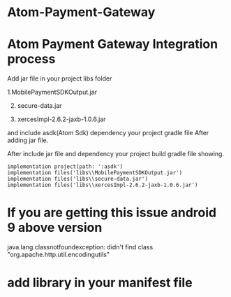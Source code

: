 # Atom-Payment-Gateway


# Atom Payment Gateway Integration process

Add jar file in your project libs folder


1.MobilePaymentSDKOutput.jar

2. secure-data.jar

3. xercesImpl-2.6.2-jaxb-1.0.6.jar

and include asdk(Atom Sdk) dependency your project gradle file
After adding jar file.

After include jar file and dependency your project build gradle file showing.

    implementation project(path: ':asdk')
    implementation files('libs\\MobilePaymentSDKOutput.jar')
    implementation files('libs\\secure-data.jar')
    implementation files('libs\\xercesImpl-2.6.2-jaxb-1.0.6.jar')
    
    
   
  # If you are getting this issue android 9 above version 
  java.lang.classnotfoundexception: didn't find class "org.apache.http.util.encodingutils"
  # add library in your manifest file
 

    
    
   

